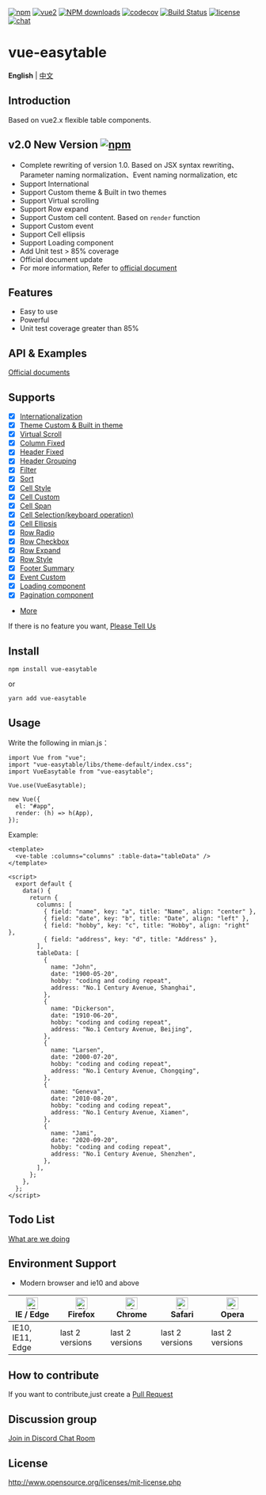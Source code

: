 [![npm](https://img.shields.io/npm/v/vue-easytable.svg)](https://www.npmjs.com/package/vue-easytable)
[![vue2](https://img.shields.io/badge/vue-2.6+-brightgreen.svg)](https://vuejs.org/)
[![NPM downloads](https://img.shields.io/npm/dm/vue-easytable.svg?style=flat)](https://npmjs.org/package/vue-easytable)
[![codecov](https://codecov.io/gh/Happy-Coding-Clans/vue-easytable/branch/master/graph/badge.svg?token=UJy3LHInUn)](https://codecov.io/gh/Happy-Coding-Clans/vue-easytable)
[![Build Status](https://travis-ci.com/Happy-Coding-Clans/vue-easytable.svg?branch=master)](https://travis-ci.com/Happy-Coding-Clans/vue-easytable)
[![license](https://img.shields.io/npm/l/vue-easytable.svg?maxAge=2592000)](http://www.opensource.org/licenses/mit-license.php)
[![chat](https://img.shields.io/badge/chat-on%20discord-7289da.svg)](https://discord.gg/gBm3k6r)

# vue-easytable

**English** | [中文](./README-CN.md)

## Introduction

Based on vue2.x flexible table components.

## v2.0 New Version [![npm](https://img.shields.io/npm/v/vue-easytable.svg)](https://www.npmjs.com/package/vue-easytable)

- Complete rewriting of version 1.0. Based on JSX syntax rewriting、Parameter naming normalization、Event naming normalization, etc
- Support International
- Support Custom theme & Built in two themes
- Support Virtual scrolling
- Support Row expand
- Support Custom cell content. Based on `render` function
- Support Custom event
- Support Cell ellipsis
- Support Loading component
- Add Unit test > 85% coverage
- Official document update
- For more information, Refer to [official document ](http://doc.huangsw.com/vue-easytable/#/en/doc/intro)

## Features

- Easy to use
- Powerful
- Unit test coverage greater than 85%

## API & Examples

[Official documents](http://doc.huangsw.com/vue-easytable/)

## Supports

- [x] [Internationalization](http://doc.huangsw.com/vue-easytable/#/en/doc/locale)
- [x] [Theme Custom & Built in theme](http://doc.huangsw.com/vue-easytable/#/en/doc/theme)
- [x] [Virtual Scroll](http://doc.huangsw.com/vue-easytable/#/en/doc/table/virtual-scroll)
- [x] [Column Fixed](http://doc.huangsw.com/vue-easytable/#/en/doc/table/column-fixed)
- [x] [Header Fixed](http://doc.huangsw.com/vue-easytable/#/en/doc/table/header-fixed)
- [x] [Header Grouping](http://doc.huangsw.com/vue-easytable/#/en/doc/table/header-grouping)
- [x] [Filter](http://doc.huangsw.com/vue-easytable/#/en/doc/table/header-filter)
- [x] [Sort](http://doc.huangsw.com/vue-easytable/#/en/doc/table/header-sort)
- [x] [Cell Style](http://doc.huangsw.com/vue-easytable/#/en/doc/table/cell-style)
- [x] [Cell Custom](http://doc.huangsw.com/vue-easytable/#/en/doc/table/cell-custom)
- [x] [Cell Span](http://doc.huangsw.com/vue-easytable/#/en/doc/table/cell-span)
- [x] [Cell Selection(keyboard operation)](http://doc.huangsw.com/vue-easytable/#/en/doc/table/cell-selection)
- [x] [Cell Ellipsis](http://doc.huangsw.com/vue-easytable/#/en/doc/table/cell-ellipsis)
- [x] [Row Radio](http://doc.huangsw.com/vue-easytable/#/en/doc/table/row-radio)
- [x] [Row Checkbox](http://doc.huangsw.com/vue-easytable/#/en/doc/table/row-checkbox)
- [x] [Row Expand](http://doc.huangsw.com/vue-easytable/#/en/doc/table/row-expand)
- [x] [Row Style](http://doc.huangsw.com/vue-easytable/#/en/doc/table/row-style)
- [x] [Footer Summary](http://doc.huangsw.com/vue-easytable/#/en/doc/table/footer-summary)
- [x] [Event Custom](http://doc.huangsw.com/vue-easytable/#/en/doc/table/event-custom)
- [x] [Loading component](http://doc.huangsw.com/vue-easytable/#/en/doc/base/loading)
- [x] [Pagination component](http://doc.huangsw.com/vue-easytable/#/en/doc/base/pagination)
- [More](http://doc.huangsw.com/vue-easytable)

If there is no feature you want, [Please Tell Us](http://doc.huangsw.com/issue-template-generater/#/en)

## Install

```
npm install vue-easytable
```

or

```
yarn add vue-easytable
```

## Usage

Write the following in mian.js：

```
import Vue from "vue";
import "vue-easytable/libs/theme-default/index.css";
import VueEasytable from "vue-easytable";

Vue.use(VueEasytable);

new Vue({
  el: "#app",
  render: (h) => h(App),
});
```

Example:

```
<template>
  <ve-table :columns="columns" :table-data="tableData" />
</template>

<script>
  export default {
    data() {
      return {
        columns: [
          { field: "name", key: "a", title: "Name", align: "center" },
          { field: "date", key: "b", title: "Date", align: "left" },
          { field: "hobby", key: "c", title: "Hobby", align: "right" },
          { field: "address", key: "d", title: "Address" },
        ],
        tableData: [
          {
            name: "John",
            date: "1900-05-20",
            hobby: "coding and coding repeat",
            address: "No.1 Century Avenue, Shanghai",
          },
          {
            name: "Dickerson",
            date: "1910-06-20",
            hobby: "coding and coding repeat",
            address: "No.1 Century Avenue, Beijing",
          },
          {
            name: "Larsen",
            date: "2000-07-20",
            hobby: "coding and coding repeat",
            address: "No.1 Century Avenue, Chongqing",
          },
          {
            name: "Geneva",
            date: "2010-08-20",
            hobby: "coding and coding repeat",
            address: "No.1 Century Avenue, Xiamen",
          },
          {
            name: "Jami",
            date: "2020-09-20",
            hobby: "coding and coding repeat",
            address: "No.1 Century Avenue, Shenzhen",
          },
        ],
      };
    },
  };
</script>
```

## Todo List

[What are we doing](https://github.com/Happy-Coding-Clans/vue-easytable/projects)

## Environment Support

- Modern browser and ie10 and above

| [<img src="https://raw.githubusercontent.com/alrra/browser-logos/master/src/edge/edge_48x48.png" alt="IE / Edge" width="24px" height="24px" />](http://godban.github.io/browsers-support-badges/)</br>IE / Edge | [<img src="https://raw.githubusercontent.com/alrra/browser-logos/master/src/firefox/firefox_48x48.png" alt="Firefox" width="24px" height="24px" />](http://godban.github.io/browsers-support-badges/)</br>Firefox | [<img src="https://raw.githubusercontent.com/alrra/browser-logos/master/src/chrome/chrome_48x48.png" alt="Chrome" width="24px" height="24px" />](http://godban.github.io/browsers-support-badges/)</br>Chrome | [<img src="https://raw.githubusercontent.com/alrra/browser-logos/master/src/safari/safari_48x48.png" alt="Safari" width="24px" height="24px" />](http://godban.github.io/browsers-support-badges/)</br>Safari | [<img src="https://raw.githubusercontent.com/alrra/browser-logos/master/src/opera/opera_48x48.png" alt="Opera" width="24px" height="24px" />](http://godban.github.io/browsers-support-badges/)</br>Opera |
| --------------------------------------------------------------------------------------------------------------------------------------------------------------------------------------------------------------- | ----------------------------------------------------------------------------------------------------------------------------------------------------------------------------------------------------------------- | ------------------------------------------------------------------------------------------------------------------------------------------------------------------------------------------------------------- | ------------------------------------------------------------------------------------------------------------------------------------------------------------------------------------------------------------- | --------------------------------------------------------------------------------------------------------------------------------------------------------------------------------------------------------- |
| IE10, IE11, Edge                                                                                                                                                                                                | last 2 versions                                                                                                                                                                                                   | last 2 versions                                                                                                                                                                                               | last 2 versions                                                                                                                                                                                               | last 2 versions                                                                                                                                                                                           |

## How to contribute

If you want to contribute,just create a [Pull Request](https://github.com/huangshuwei/vue-easytable/pulls)

## Discussion group

[Join in Discord Chat Room](https://discord.gg/gBm3k6r)

## License

http://www.opensource.org/licenses/mit-license.php
